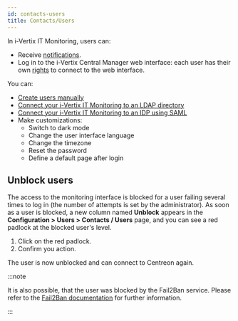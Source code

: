 ```yaml
---
id: contacts-users
title: Contacts/Users
---
```


In i-Vertix IT Monitoring, users can:

* Receive [notifications](../events-alerts/managing-notifications/configuring-notification.md).
* Log in to the i-Vertix Central Manager web interface: each user has their own [rights](acl.md) to connect to the web interface.

You can:

* [Create users manually](create-users-manually.md)
* [Connect your i-Vertix IT Monitoring to an LDAP directory](../administration/authentication/ldap.md)
* [Connect your i-Vertix IT Monitoring to an IDP using SAML](../administration/authentication/saml.md)
* Make customizations:
  * Switch to dark mode
  * Change the user interface language
  * Change the timezone
  * Reset the password
  * Define a default page after login

## Unblock users

The access to the monitoring interface is blocked for a user failing several times to log in (the number of attempts is set by the administrator). As soon as a user is blocked, a new column named **Unblock** appears in the **Configuration > Users > Contacts / Users** page, and you can see a red padlock at the blocked user's level.

1. Click on the red padlock.
2. Confirm you action.

The user is now unblocked and can connect to Centreon again.

:::note

It is also possible, that the user was blocked by the Fail2Ban service.
Please refer to the [Fail2Ban documentation](../installation/security-aspects/fail2ban.md) for further information.

:::
